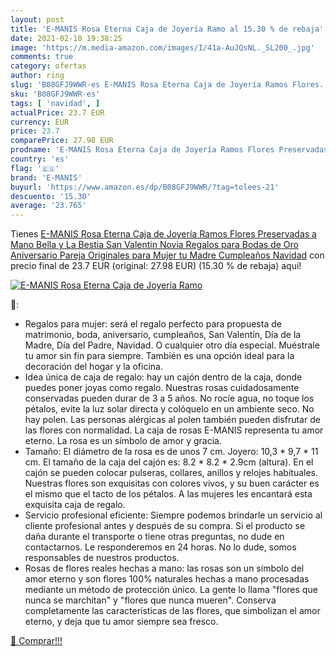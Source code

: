 ```yaml
---
layout: post
title: 'E-MANIS Rosa Eterna Caja de Joyería Ramo al 15.30 % de rebaja'
date: 2021-02-10 19:38:25
image: 'https://m.media-amazon.com/images/I/41a-AuJQsNL._SL200_.jpg'
comments: true
category: ofertas
author: ring
slug: 'B08GFJ9WWR-es E-MANIS Rosa Eterna Caja de Joyería Ramos Flores...'
sku: 'B08GFJ9WWR-es'
tags: [ 'navidad', ]
actualPrice: 23.7 EUR
currency: EUR
price: 23.7
comparePrice: 27.98 EUR
prodname: 'E-MANIS Rosa Eterna Caja de Joyería Ramos Flores Preservadas a Mano Bella y La Bestia  San Valentin Novia Regalos para Bodas de Oro Aniversario Pareja Originales para Mujer tu Madre Cumpleaños Navidad'
country: 'es'
flag: '🇪🇸'
brand: 'E-MANIS'
buyurl: 'https://www.amazon.es/dp/B08GFJ9WWR/?tag=tolees-21'
descuento: '15.30'
average: '23.765'
---
```


Tienes [E-MANIS Rosa Eterna Caja de Joyería Ramos Flores Preservadas a Mano Bella y La Bestia  San Valentin Novia Regalos para Bodas de Oro Aniversario Pareja Originales para Mujer tu Madre Cumpleaños Navidad](https://www.amazon.es/dp/B08GFJ9WWR/?tag=tolees-21) con precio final de  23.7 EUR (original: 27.98 EUR) (15.30 %  de rebaja) aqui!

[![E-MANIS Rosa Eterna Caja de Joyería Ramo](https://m.media-amazon.com/images/I/41a-AuJQsNL._SL200_.jpg)](https://www.amazon.es/dp/B08GFJ9WWR/?tag=tolees-21)

🔎:

- Regalos para mujer: será el regalo perfecto para propuesta de matrimonio, boda, aniversario, cumpleaños, San Valentín, Día de la Madre, Día del Padre, Navidad. O cualquier otro día especial. Muéstrale tu amor sin fin para siempre. También es una opción ideal para la decoración del hogar y la oficina.
- Idea única de caja de regalo: hay un cajón dentro de la caja, donde puedes poner joyas como regalo. Nuestras rosas cuidadosamente conservadas pueden durar de 3 a 5 años. No rocíe agua, no toque los pétalos, evite la luz solar directa y colóquelo en un ambiente seco. No hay polen. Las personas alérgicas al polen también pueden disfrutar de las flores con normalidad. La caja de rosas E-MANIS representa tu amor eterno. La rosa es un símbolo de amor y gracia.
- Tamaño: El diámetro de la rosa es de unos 7 cm. Joyero: 10,3 * 9,7 * 11 cm. El tamaño de la caja del cajón es: 8.2 * 8.2 * 2.9cm (altura). En el cajón se pueden colocar pulseras, collares, anillos y relojes habituales. Nuestras flores son exquisitas con colores vivos, y su buen carácter es el mismo que el tacto de los pétalos. A las mujeres les encantará esta exquisita caja de regalo.
- Servicio profesional eficiente: Siempre podemos brindarle un servicio al cliente profesional antes y después de su compra. Si el producto se daña durante el transporte o tiene otras preguntas, no dude en contactarnos. Le responderemos en 24 horas. No lo dude, somos responsables de nuestros productos.
- Rosas de flores reales hechas a mano: las rosas son un símbolo del amor eterno y son flores 100% naturales hechas a mano procesadas mediante un método de protección único. La gente lo llama "flores que nunca se marchitan" y "flores que nunca mueren". Conserva completamente las características de las flores, que simbolizan el amor eterno, y deja que tu amor siempre sea fresco.

[🛒 Comprar!!!](https://www.amazon.es/dp/B08GFJ9WWR/?tag=tolees-21)
